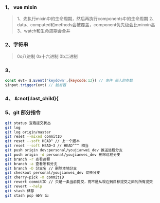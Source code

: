 ### 1、 vue mixin
>1、先执行mixin中的生命周期，然后再执行components中的生命周期
>2、data、computed和methods会被覆盖，component优先级会比minxin高
>3、watch和生命周期会合并

### 2、字符串
>0o八进制 0x十六进制 0b二进制

### 3、
```js
const evt= $.Event('keydown',{keycode:13}) // 事件 带入的参数
$input.trigger(evt) // 触发器
```

### 4、 &:not(:last_child){

### 5、git 部分指令
```bash
git status 查看提交状态
git log
git log origin/master
git reset --mixed commitID
git reset --soft HEAD^ // 上一个版本
git reset --soft HEAD~3 // HEAD^^^ 相当
git push origin dev:personal/youjianwei_dev 推送远程分支
git push origin -d personal/youjianwei_dev 删除远程分支
git branch -r 查看远程
git branch -a 查看所有分支
git branch -D 分支名 // 删除本地分支
git checkout personal/youjianwei_dev 切换分支
git cherry-pick -m commitID
git revert commitID // 只是一条当前提交，而不是从现在到目标提交之间的所有提交
git revert --help
git stash 储存
git stash pop 储存 出
```